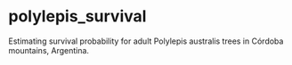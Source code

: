 # polylepis_survival
Estimating survival probability for adult Polylepis australis trees in Córdoba mountains, Argentina.
